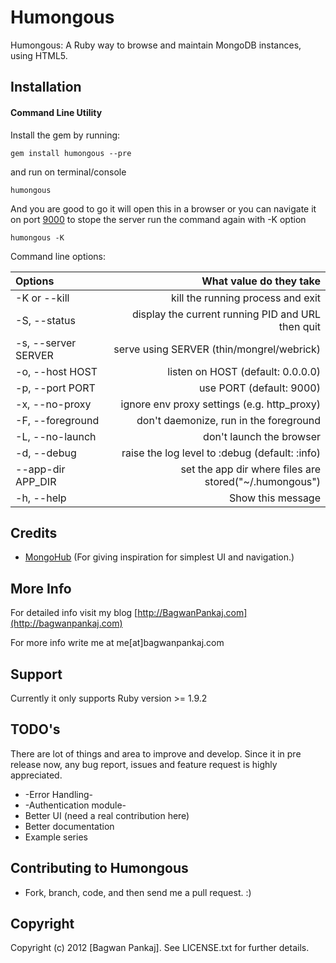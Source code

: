 # Humongous

Humongous: A Ruby way to browse and maintain MongoDB instances, using HTML5.

## Installation

#### Command Line Utility

Install the gem by running:

    gem install humongous --pre

and run on terminal/console

    humongous

And you are good to go it will open this in a browser or you can navigate it on port [9000](http://0.0.0.0:9000)
to stope the server run the command again with -K option

    humongous -K

Command line options:

| **Options**           | **What value do they take**                                         |
|:----------------------|--------------------------------------------------------------------:|
| -K or --kill          | kill the running process and exit                                   |
| -S, --status          | display the current running PID and URL then quit                   |
| -s, --server SERVER   | serve using SERVER (thin/mongrel/webrick)                           |
| -o, --host HOST       | listen on HOST (default: 0.0.0.0)                                   |
| -p, --port PORT       | use PORT (default: 9000)                                            |
| -x, --no-proxy        | ignore env proxy settings (e.g. http_proxy)                         |
| -F, --foreground      | don't daemonize, run in the foreground                              |
| -L, --no-launch       | don't launch the browser                                            |
| -d, --debug           | raise the log level to :debug (default: :info)                      |
| --app-dir APP_DIR     | set the app dir where files are stored("~/.humongous")              |
| -h, --help            | Show this message                                                   |


## Credits

* [MongoHub](http://mongohub.todayclose.com/) (For giving inspiration for simplest UI and navigation.)

## More Info

For detailed info visit my blog [http://BagwanPankaj.com](http://bagwanpankaj.com)

For more info write me at me[at]bagwanpankaj.com

## Support

Currently it only supports Ruby version >= 1.9.2

## TODO's

There are lot of things and area to improve and develop. Since it in pre release now, any bug report, issues and feature request is highly appreciated.

* -Error Handling-
* -Authentication module-
* Better UI (need a real contribution here)
* Better documentation
* Example series

## Contributing to Humongous
 
* Fork, branch, code, and then send me a pull request. :)

## Copyright

Copyright (c) 2012 [Bagwan Pankaj]. See LICENSE.txt for further details.

